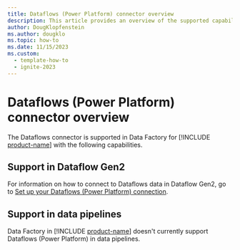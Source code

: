 ```yaml
---
title: Dataflows (Power Platform) connector overview
description: This article provides an overview of the supported capabilities of the Dataflows connector.
author: DougKlopfenstein
ms.author: dougklo
ms.topic: how-to
ms.date: 11/15/2023
ms.custom:
  - template-how-to
  - ignite-2023
---
```


# Dataflows (Power Platform) connector overview

The Dataflows connector is supported in Data Factory for [!INCLUDE [product-name](../includes/product-name.md)] with the following capabilities.


## Support in Dataflow Gen2

For information on how to connect to Dataflows data in Dataflow Gen2, go to [Set up your Dataflows (Power Platform) connection](connector-dataflows.md).

## Support in data pipelines

Data Factory in [!INCLUDE [product-name](../includes/product-name.md)] doesn't currently support Dataflows (Power Platform) in data pipelines.
